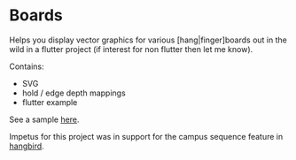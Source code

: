 # Boards

Helps you display vector graphics for various [hang|finger]boards out in the wild in a flutter project (if interest for non flutter then let me know).

Contains:

  * SVG
  * hold / edge depth mappings
  * flutter example


See a sample [here](https://gitaaron.github.io/boards/#/).

Impetus for this project was in support for the campus sequence feature in [hangbird](https://hangbird.app).
